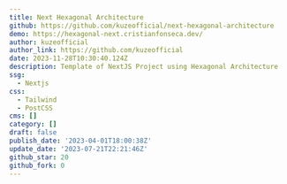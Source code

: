 ```yaml
---
title: Next Hexagonal Architecture
github: https://github.com/kuzeofficial/next-hexagonal-architecture
demo: https://hexagonal-next.cristianfonseca.dev/
author: kuzeofficial
author_link: https://github.com/kuzeofficial
date: 2023-11-28T10:30:40.124Z
description: Template of NextJS Project using Hexagonal Architecture
ssg:
  - Nextjs
css:
  - Tailwind
  - PostCSS
cms: []
category: []
draft: false
publish_date: '2023-04-01T18:00:38Z'
update_date: '2023-07-21T22:21:46Z'
github_star: 20
github_fork: 0
---
```

